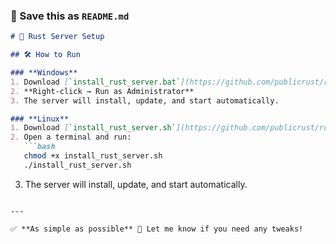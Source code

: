 ### **📌 Save this as `README.md`**  

```markdown
# 🚀 Rust Server Setup

## 🛠️ How to Run

### **Windows**
1. Download [`install_rust_server.bat`](https://github.com/publicrust/rust-server-setup/blob/main/install_rust_server.bat)
2. **Right-click → Run as Administrator**
3. The server will install, update, and start automatically.

### **Linux**
1. Download [`install_rust_server.sh`](https://github.com/publicrust/rust-server-setup/blob/main/install_rust_server.sh)
2. Open a terminal and run:
   ```bash
   chmod +x install_rust_server.sh
   ./install_rust_server.sh
   ```
3. The server will install, update, and start automatically.
```

---

✅ **As simple as possible** 🚀 Let me know if you need any tweaks!
